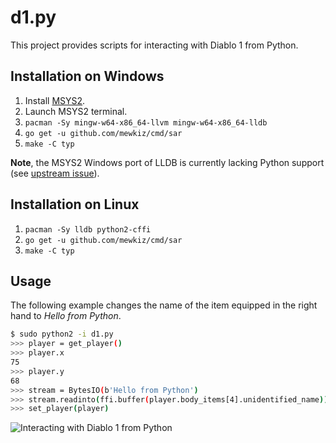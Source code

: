 # d1.py

This project provides scripts for interacting with Diablo 1 from Python.

## Installation on Windows

1. Install [MSYS2](https://www.msys2.org/).
2. Launch MSYS2 terminal.
3. `pacman -Sy mingw-w64-x86_64-llvm mingw-w64-x86_64-lldb`
4. `go get -u github.com/mewkiz/cmd/sar`
5. `make -C typ`

**Note**, the MSYS2 Windows port of LLDB is currently lacking Python support (see [upstream issue](https://github.com/Alexpux/MINGW-packages/issues/3222)).

## Installation on Linux

1. `pacman -Sy lldb python2-cffi`
2. `go get -u github.com/mewkiz/cmd/sar`
3. `make -C typ`

## Usage

The following example changes the name of the item equipped in the right hand to *Hello from Python*.

```bash
$ sudo python2 -i d1.py
>>> player = get_player()
>>> player.x
75
>>> player.y
68
>>> stream = BytesIO(b'Hello from Python')
>>> stream.readinto(ffi.buffer(player.body_items[4].unidentified_name))
>>> set_player(player)
```

![Interacting with Diablo 1 from Python](https://raw.githubusercontent.com/sanctuary/graphics/master/djavul/screenshot_2018-04-21.png)
